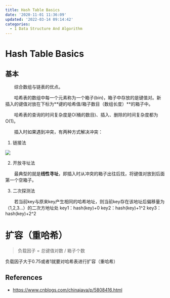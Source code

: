 ```yaml
---
title: Hash Table Basics
date: '2020-11-01 11:36:09'
updated: '2022-03-14 09:14:42'
categories:
  - 1 Data Structure And Algorithm
---
```

# Hash Table Basics

## 基本

　　综合数组与链表的优点。

　　哈希表的数组中每一个元素称为一个箱子(bin)，箱子中存放的是键值对。新插入的键值对放在下标为**键的哈希值/箱子数目（数组长度）**的箱子中。

　　哈希表的查询的时间复杂度是O(桶的数目)、插入、删除的时间复杂度都为O(1)。

　　插入时如果遇到冲突，有两种方式解决冲突：

1. 链接法

![](hash_table_with_linked_lists.png)

2. 开放寻址法

　　最典型的就是**线性寻址**，即插入时从冲突的箱子出往后找，将键值对放到后面第一个空箱子。

3. 二次探测法

　　若当前key与原来key产生相同的哈希地址，则当前key存在该地址后偏移量为（1,2,3...）的二次方地址处
key1：hash(key)+0
key2：hash(key)+1^2
key3：hash(key)+2^2

# 扩容（重哈希）

> 负载因子 = 总键值对数 / 箱子个数

负载因子大于0.75或者1就要对哈希表进行扩容（重哈希）

## References

- <https://www.cnblogs.com/chinajava/p/5808416.html>
